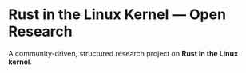 # Rust in the Linux Kernel — Open Research

A community-driven, structured research project on **Rust in the Linux kernel**.
